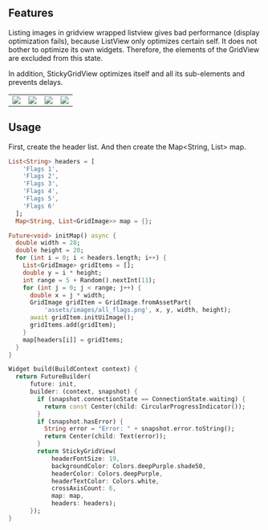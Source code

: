<!-- 
This README describes the package. If you publish this package to pub.dev,
this README's contents appear on the landing page for your package.

For information about how to write a good package README, see the guide for
[writing package pages](https://dart.dev/guides/libraries/writing-package-pages). 

For general information about developing packages, see the Dart guide for
[creating packages](https://dart.dev/guides/libraries/create-library-packages)
and the Flutter guide for
[developing packages and plugins](https://flutter.dev/developing-packages). 
-->

## Features

Listing images in gridview wrapped listview gives bad performance (display optimization fails),
because ListView only optimizes certain self. It does not bother to optimize its own widgets.
Therefore, the elements of the GridView are excluded from this state.

In addition, StickyGridView optimizes itself and all its sub-elements and prevents delays.

<table>
  <tr>
    <td><img src="https://github.com/fcenesiz/sticky_grid_view/blob/main/test_sticky.gif" align="center" /></td>
    <td><img src="https://github.com/fcenesiz/sticky_grid_view/blob/main/ss1.png" align="center" /></td>
    <td><img src="https://github.com/fcenesiz/sticky_grid_view/blob/main/ss2.png" align="center"  /></td>
    <td><img src="https://github.com/fcenesiz/sticky_grid_view/blob/main/ss3.png" align="center"  /></td>
  </tr>
</table>

## Usage

First, create the header list.
And then create the Map<String, List<GridImage>> map.


    
```dart
List<String> headers = [
    'Flags 1',
    'Flags 2',
    'Flags 3',
    'Flags 4',
    'Flags 5',
    'Flags 6'
  ];
  Map<String, List<GridImage>> map = {};
```

```dart
Future<void> initMap() async {
  double width = 28;
  double height = 20;
  for (int i = 0; i < headers.length; i++) {
    List<GridImage> gridItems = [];
    double y = i * height;
    int range = 5 + Random().nextInt(11);
    for (int j = 0; j < range; j++) {
      double x = j * width;
      GridImage gridItem = GridImage.fromAssetPart(
          'assets/images/all_flags.png', x, y, width, height);
      await gridItem.initUiImage();
      gridItems.add(gridItem);
    }
    map[headers[i]] = gridItems;
  }
}
```
    
```dart
Widget build(BuildContext context) {
  return FutureBuilder(
      future: init,
      builder: (context, snapshot) {
        if (snapshot.connectionState == ConnectionState.waiting) {
          return const Center(child: CircularProgressIndicator());
        }
        if (snapshot.hasError) {
          String error = "Error: " + snapshot.error.toString();
          return Center(child: Text(error));
        }
        return StickyGridView(
            headerFontSize: 19,
            backgroundColor: Colors.deepPurple.shade50,
            headerColor: Colors.deepPurple,
            headerTextColor: Colors.white,
            crossAxisCount: 6,
            map: map,
            headers: headers);
      });
}
```
